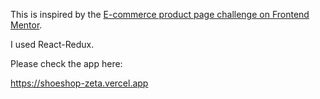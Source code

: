 This is inspired by the [E-commerce product page challenge on Frontend Mentor](https://www.frontendmentor.io/challenges/ecommerce-product-page-UPsZ9MJp6).

I used React-Redux.

Please check the app here:

https://shoeshop-zeta.vercel.app
